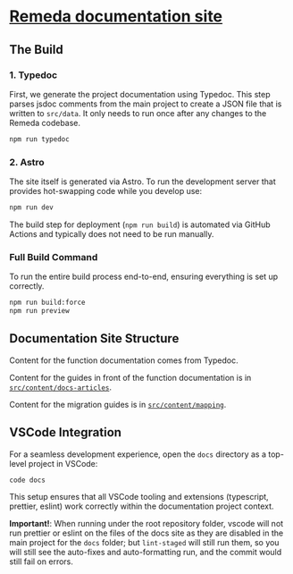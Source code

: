 # [Remeda documentation site](https://remedajs.com)

## The Build

### 1. Typedoc

First, we generate the project documentation using Typedoc. This step parses jsdoc comments from the main project to create a JSON file that is written to `src/data`. It only needs to run once after any changes to the Remeda codebase.

```bash
npm run typedoc
```

### 2. Astro

The site itself is generated via Astro. To run the development server that provides hot-swapping code while you develop use:

```bash
npm run dev
```

The build step for deployment (`npm run build`) is automated via GitHub Actions and typically does not need to be run manually.

### Full Build Command

To run the entire build process end-to-end, ensuring everything is set up correctly.

```bash
npm run build:force
npm run preview
```

## Documentation Site Structure

Content for the function documentation comes from Typedoc.

Content for the guides in front of the function documentation is in [`src/content/docs-articles`](src/content/docs-articles).

Content for the migration guides is in [`src/content/mapping`](src/content/mapping).

## VSCode Integration

For a seamless development experience, open the `docs` directory as a top-level project in VSCode:

```bash
code docs
```

This setup ensures that all VSCode tooling and extensions (typescript, prettier, eslint) work correctly within the documentation project context.

**Important!**: When running under the root repository folder, vscode will not run prettier or eslint on the files of the docs site as they are disabled in the main project for the `docs` folder; but `lint-staged` will still run them, so you will still see the auto-fixes and auto-formatting run, and the commit would still fail on errors.
